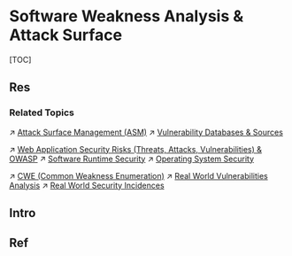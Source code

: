 # Software Weakness Analysis & Attack Surface

[TOC]



## Res
### Related Topics
↗ [Attack Surface Management (ASM)](../../../../⛈️%20Risk%20Management/🐄%20Cyberspace%20Assets/🚀%20Attack%20Surface%20Management%20(ASM)/Attack%20Surface%20Management%20(ASM).md)
↗ [Vulnerability Databases & Sources](../Vulnerability%20Mangement%20Sections/📌%20Vulnerability%20Government（漏洞管控）/Vulnerability%20Databases%20&%20Sources/Vulnerability%20Databases%20&%20Sources.md)

↗ [Web Application Security Risks (Threats, Attacks, Vulnerabilities) & OWASP](../../../../Application%20Security/💉%20Web%20Security/🛟%20Web%20Application%20Security%20Risks%20(Threats,%20Attacks,%20Vulnerabilities)%20&%20OWASP/Web%20Application%20Security%20Risks%20(Threats,%20Attacks,%20Vulnerabilities)%20&%20OWASP.md)
↗ [Software Runtime Security](../../../../System%20Security/🏃%20Software%20Runtime%20Security/Software%20Runtime%20Security.md)
↗ [Operating System Security](../../../../System%20Security/🧸%20Operating%20System%20Security/Operating%20System%20Security.md)

↗ [CWE (Common Weakness Enumeration)](../../../../⛈️%20Risk%20Management/🦟%20Vulnerabilities/CWE%20(Common%20Weakness%20Enumeration).md)
↗ [Real World Vulnerabilities Analysis](../../../../⛈️%20Risk%20Management/🦟%20Vulnerabilities/🤥%20Real%20World%20Vulnerabilities%20Analysis/Real%20World%20Vulnerabilities%20Analysis.md)
↗ [Real World Security Incidences](../../../../⛈️%20Risk%20Management/🐺%20Risk%20Countermeasures%20&%20Security%20Control/Disaster%20&%20Incidence%20Response%20(IR)/👮🏻‍♀️%20Real%20World%20Security%20Incidences/Real%20World%20Security%20Incidences.md)



## Intro



## Ref

